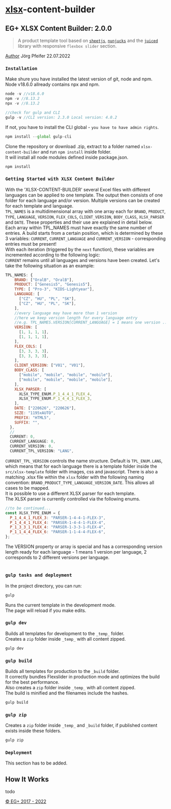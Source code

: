 # [xlsx](https://www.npmjs.com/package/xlsx)-content-builder

## EG+ XLSX Content Builder: 2.0.0
>A product template tool based on [`sheetjs`](https://sheetjs.com/), [`nunjucks`](https://www.npmjs.com/package/nunjucks) and the [`juiced`](http://juicedcss.com/) library with responsive `flexbox slider` section.

[Author](joerg.pfeifer@geplusww.com) Jörg Pfeifer 22.07.2022

### `Installation`

Make shure you have installed the latest version of git, node and npm.\
Node v18.6.0 allready contains npx and npm.

```js
node -v //v18.6.0
npm -v //8.13.2
npx -v //8.13.2

//check for gulp and CLI
gulp -v //CLI version: 2.3.0 Local version: 4.0.2
```

If not, you have to install the CLI global - `you have to have admin rights`.

```js
npm install --global gulp-cli
```

Clone the repository or download .zip, extract to a folder named `xlsx-content-builder` and run `npm install` inside folder.\
It will install all node modules defined inside package.json.

```js
npm install
```

### `Getting Started with XLSX Content Builder`

With the 'XLSX-CONTENT-BUILDER' several Excel files with different languages can be applied to one template. The output then consists of one folder for each language and/or version. Multiple versions can be created for each template and language.\
``TPL_NAMES`` is a multidimensional array with one array each for ``BRAND``, ``PRODUCT``, ``TYPE``, ``LANGUAGE``, ``VERSION``, ``FLEX_COLS``, ``CLIENT_VERSION``, ``BODY_CLASS``, ``XLSX_PARSER`` and ``DATE``. These properties and their use are explained in detail below.\
Each array within TPL_NAMES must have exactly the same number of entries.
A build starts from a certain position, which is determined by these 3 variables: ``CURRENT``, ``CURRENT_LANGUAGE`` and ``CURRENT_VERSION`` - corresponding entries must be present!\
With each iteration (triggered by the ``next`` function), these variables are incremented according to the following logic:\
``CURRENT`` remains until all languages ​​and versions have been created.
Let's take the following situation as an example:

```js
TPL_NAMES: {
    BRAND: ["OralB", "OralB"],
    PRODUCT: ["Genesis5", "Genesis5"],
    TYPE: [ "Pro-3", "KIDS-Lightyear"],
    LANGUAGE: [
      ["CZ", "HU", "PL", "SK"],
      ["CZ", "HU", "PL", "SK"],
    ],
    //every language may have more than 1 version
    //here we keep version length for every language entry
    //e.g. TPL_NAMES.VERSION[CURRENT_LANGUAGE] = 1 means one version ...
    VERSION: [
      [1, 1, 1, 1],
      [1, 1, 1, 1],
    ],
    FLEX_COLS: [
      [3, 3, 3, 3],
      [3, 3, 3, 3],
    ],
    CLIENT_VERSION: ["V01", "V01"],
    BODY_CLASS: [
      ["mobile", "mobile", "mobile", "mobile"],
      ["mobile", "mobile", "mobile", "mobile"],
    ],
    XLSX_PARSER: [
      XLSX_TYPE_ENUM.P_1_4_4_1_FLEX_4,
      XLSX_TYPE_ENUM.P_1_4_4_1_FLEX_3,
    ],
    DATE: ["220626", "220626"],
    SIZE: "1195xAUTO",
    PREFIX: "HTML5",
    SUFFIX: "",
  },
  //
  CURRENT: 0,
  CURRENT_LANGUAGE: 0,
  CURRENT_VERSION: 0,
  CURRENT_TPL_VERSION: "LANG",
```

``CURRENT_TPL_VERSION`` controls the name structure. Default is ``TPL_ENUM.LANG``, which means that for each language there is a template folder inside the ``src/xlsx-template`` folder with images, css and javascript. There is also a matching .xlsx file within the ``xlsx`` folder with the following naming convention: ``BRAND_PRODUCT_TYPE_LANGUAGE_VERSION_DATE``. This allows all cases to be mapped.\
It is possible to use a different XLSX parser for each template.\
The XLSX parser is currently controlled via the following enums.

```js
//to be continued...
const XLSX_TYPE_ENUM = {
  P_1_4_4_1_FLEX_3: "PARSER-1-4-4-1-FLEX-3",
  P_1_4_4_1_FLEX_4: "PARSER-1-4-4-1-FLEX-4",
  P_1_3_3_1_FLEX_4: "PARSER-1-3-3-1-FLEX-4",
  P_1_1_4_4_FLEX_6: "PARSER-1-1-4-4-FLEX-6",
};
```

The VERSION property or array is special and has a corresponding version length ready for each language - 1 means 1 version per language, 2 corresponds to 2 different versions per language.

#
### `gulp tasks and deployment`

In the project directory, you can run:

```js
gulp
```


Runs the current template in the development mode.\
The page will reload if you make edits.

### `gulp dev`

Builds all templates for development to the `_temp_` folder.\
Creates a `zip` folder inside `_temp_` with all content zipped.

```js
gulp dev
```

### `gulp build`

Builds all templates for production to the `_build` folder.\
It correctly bundles Flexslider in production mode and optimizes the build for the best performance.\
Also creates a `zip` folder inside `_temp_` with all content zipped.\
The build is minified and the filenames include the hashes.

```js
gulp build
```

### `gulp zip`

Creates a `zip` folder inside `_temp_` and `_build` folder, if published content exists inside these folders.

```js
gulp zip
```

### `Deployment`

This section has to be added.

## How It Works

todo


[© EG+ 2017 - 2022](https://www.egplusww.de)
